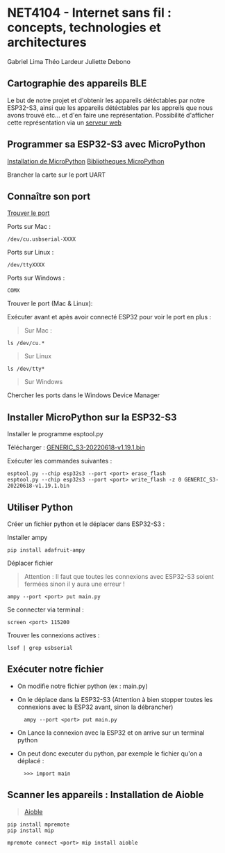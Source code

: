 # NET4104 - Internet sans fil : concepts, technologies et architectures

Gabriel Lima
Théo Lardeur
Juliette Debono

## Cartographie des appareils BLE

Le but de notre projet et d'obtenir les appareils détéctables par notre ESP32-S3, ainsi que les appareils détéctables par les appreils que nous avons trouvé etc… et d'en faire une représentation.
Possibilité d'afficher cette représentation via un [serveur web](https://gcworks.fr/tutoriel/esp/Serveurweb.html)

## Programmer sa ESP32-S3 avec MicroPython

[Installation de MicroPython](https://micropython.org/download/GENERIC_S3/)
[Bibliotheques MicroPython](https://github.com/micropython/micropython-lib)

Brancher la carte sur le port UART

## Connaître son port

[Trouver le port](https://docs.espressif.com/projects/esp-idf/en/v4.4-beta1/esp32/get-started/establish-serial-connection.html)

Ports sur Mac :

    /dev/cu.usbserial-XXXX

Ports sur Linux :

    /dev/ttyXXXX

Ports sur Windows :

    COMX

Trouver le port (Mac & Linux):

Exécuter avant et apès avoir connecté ESP32 pour voir le port en plus :

> Sur Mac :

    ls /dev/cu.*

> Sur Linux

    ls /dev/tty*

> Sur Windows

Chercher les ports dans le Windows Device Manager

## Installer MicroPython sur la ESP32-S3

Installer le programme esptool.py

Télécharger : [GENERIC_S3-20220618-v1.19.1.bin](https://micropython.org/resources/firmware/GENERIC_S3-20220618-v1.19.1.bin)

Exécuter les commandes suivantes :

    esptool.py --chip esp32s3 --port <port> erase_flash
    esptool.py --chip esp32s3 --port <port> write_flash -z 0 GENERIC_S3-20220618-v1.19.1.bin

## Utiliser Python

Créer un fichier python et le déplacer dans ESP32-S3 :

Installer ampy

    pip install adafruit-ampy

Déplacer fichier
> Attention : Il faut que toutes les connexions avec ESP32-S3 soient fermées sinon il y aura une erreur !

    ampy --port <port> put main.py

Se connecter via terminal :

    screen <port> 115200

Trouver les connexions actives :

    lsof | grep usbserial

## Exécuter notre fichier

- On modifie notre fichier python (ex : main.py)

- On le déplace dans la ESP32-S3 (Attention à bien stopper toutes les connexions avec la ESP32 avant, sinon la débrancher)

        ampy --port <port> put main.py

- On Lance la connexion avec la ESP32 et on arrive sur un terminal python

- On peut donc executer du python, par exemple le fichier qu'on a déplacé :

        >>> import main

## Scanner les appareils : Installation de Aioble

> [Aioble](https://github.com/micropython/micropython-lib/tree/master/micropython/bluetooth/aioble)

    pip install mpremote
    pip install mip

    mpremote connect <port> mip install aioble
